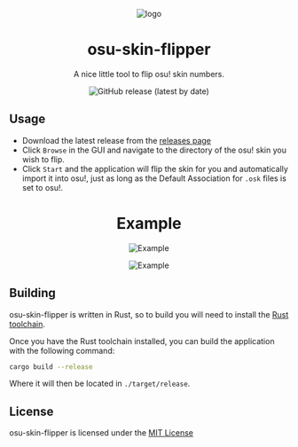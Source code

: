 <div align="center">

![logo](https://i.imgur.com/tBm6IJA.png)

# osu-skin-flipper

A nice little tool to flip osu! skin numbers.

![GitHub release (latest by date)](https://img.shields.io/github/v/release/damaredayo/osu-skin-flipper)

</div>

## Usage

- Download the latest release from the [releases page](https://github.com/damaredayo/osu-skin-flipper/releases)
- Click `Browse` in the GUI and navigate to the directory of the osu! skin you wish to flip.
- Click `Start` and the application will flip the skin for you and automatically import it into osu!, just as long as the Default Association for `.osk` files is set to osu!.

<div align="center">

# Example

![Example](https://i.imgur.com/THI8N0u.png)

![Example](https://i.imgur.com/pR76FQE.png)

</div>

## Building

osu-skin-flipper is written in Rust, so to build you will need to install the [Rust toolchain](https://rustup.rs/).

Once you have the Rust toolchain installed, you can build the application with the following command:

```bash
cargo build --release
```

Where it will then be located in `./target/release`.

## License

osu-skin-flipper is licensed under the [MIT License](https://opensource.org/license/mit/)
